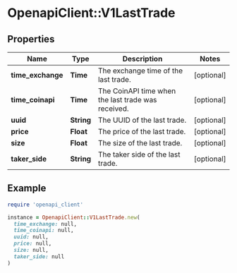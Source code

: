 # OpenapiClient::V1LastTrade

## Properties

| Name | Type | Description | Notes |
| ---- | ---- | ----------- | ----- |
| **time_exchange** | **Time** | The exchange time of the last trade. | [optional] |
| **time_coinapi** | **Time** | The CoinAPI time when the last trade was received. | [optional] |
| **uuid** | **String** | The UUID of the last trade. | [optional] |
| **price** | **Float** | The price of the last trade. | [optional] |
| **size** | **Float** | The size of the last trade. | [optional] |
| **taker_side** | **String** | The taker side of the last trade. | [optional] |

## Example

```ruby
require 'openapi_client'

instance = OpenapiClient::V1LastTrade.new(
  time_exchange: null,
  time_coinapi: null,
  uuid: null,
  price: null,
  size: null,
  taker_side: null
)
```


